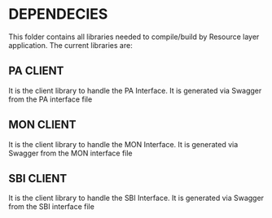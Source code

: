 # DEPENDECIES
This folder contains all libraries needed to compile/build by Resource layer application.
The current libraries are:


## PA CLIENT
It is the client library to handle the PA Interface. It is generated via Swagger from the PA interface file 


## MON CLIENT
It is the client library to handle the MON Interface. It is generated via Swagger from the MON interface file


## SBI CLIENT
It is the client library to handle the SBI Interface. It is generated via Swagger from the SBI interface file 

